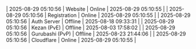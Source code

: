 | 2025-08-29 05:10:56 | Website | Online | 2025-08-29 05:10:55 |
| 2025-08-29 05:10:56 | Registration | Online | 2025-08-29 05:10:55 |
| 2025-08-29 05:10:56 | Auth Server | Offline | 2025-08-18 09:33:31 |
| 2025-08-29 05:10:56 | Kezan (PvE) | Offline | 2025-08-03 17:58:02 |
| 2025-08-29 05:10:56 | Gurubashi (PvP) | Offline | 2025-08-23 21:44:06 |
| 2025-08-29 05:10:56 | Cloudflare | Online | 2025-08-29 05:10:55 |
